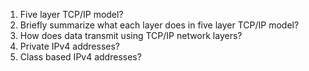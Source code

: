 1. Five layer TCP/IP model?
2. Briefly summarize what each layer does in five layer TCP/IP model?
3. How does data transmit using TCP/IP network layers?
4. Private IPv4 addresses?
5. Class based IPv4 addresses?
